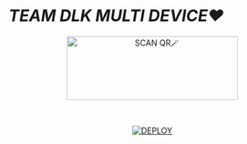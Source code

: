 # _TEAM DLK MULTI DEVICE♥️_

  
<div align="center">
   
<a href="https://raganork.ml"><img align="center" src="https://i.imgur.com/dzPTA6u.png" alt="SCAN QR🪄" height="112" width="300" /></a>
<br>
<div>
<br>



  

[![DEPLOY](https://www.herokucdn.com/deploy/button.svg)](https://heroku.com/deploy?template=https://github.com/TEAM-DLK/DLK-MD)

